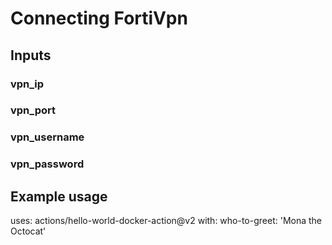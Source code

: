 # Connecting FortiVpn 

## Inputs

### vpn_ip
### vpn_port
### vpn_username
### vpn_password

## Example usage

uses: actions/hello-world-docker-action@v2
with:
  who-to-greet: 'Mona the Octocat'
